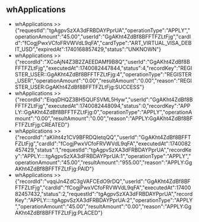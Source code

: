 ## whApplications
- whApplications >> {"requestId":"tgAgpvSzXA3dFRBDAYPprUA","operationType":"APPLY","operationAmount":"45.00","userId":"GgAKht4ZdBf8BFFTFZLtFjg","cardId":"fCogjPwxVCfoFRVWVdL9qFA","cardType":"ART_VIRTUAL_VISA_DEBIT_USD","expiredAt":1740168857429,"status":"UNKNOWN"}
- whApplications >> {"recordId":"XCoAjN4Z3B2ZAEEDAMf9B8Q","userId":"GgAKht4ZdBf8BFFTFZLtFjg","executedAt":1740082447844,"status":4,"recordKey":"REGISTER_USER::GgAKht4ZdBf8BFFTFZLtFjg:4","operationType":"REGISTER_USER","operationAmount":"0.00","resultAmount":"0.00","reason":"REGISTER_USER:GgAKht4ZdBf8BFFTFZLtFjg:SUCCESS"}
- whApplications >> {"recordId":"EiqqDHQZ3BH5QUFSVML5Hyw","userId":"GgAKht4ZdBf8BFFTFZLtFjg","executedAt":1740082448094,"status":0,"recordKey":"APPLY::GgAKht4ZdBf8BFFTFZLtFjg:0","operationType":"APPLY","operationAmount":"0.00","resultAmount":"0.00","reason":"APPLY:GgAKht4ZdBf8BFFTFZLtFjg:CREATED"}
- whApplications >> {"recordId":"aKIiht4z1CV9BFRDQIetqQQ","userId":"GgAKht4ZdBf8BFFTFZLtFjg","cardId":"fCogjPwxVCfoFRVWVdL9qFA","executedAt":1740082457429,"status":1,"requestId":"tgAgpvSzXA3dFRBDAYPprUA","recordKey":"APPLY::::tgAgpvSzXA3dFRBDAYPprUA:1","operationType":"APPLY","operationAmount":"45.00","resultAmount":"955.00","reason":"APPLY:GgAKht4ZdBf8BFFTFZLtFjg:PAID"}
- whApplications >> {"recordId":"vqqiJn4ZdC3gVAFCEdO9rDQ","userId":"GgAKht4ZdBf8BFFTFZLtFjg","cardId":"fCogjPwxVCfoFRVWVdL9qFA","executedAt":1740082457432,"status":2,"requestId":"tgAgpvSzXA3dFRBDAYPprUA","recordKey":"APPLY::::tgAgpvSzXA3dFRBDAYPprUA:2","operationType":"APPLY","operationAmount":"45.00","resultAmount":"0.00","reason":"APPLY:GgAKht4ZdBf8BFFTFZLtFjg:PLACED"}

